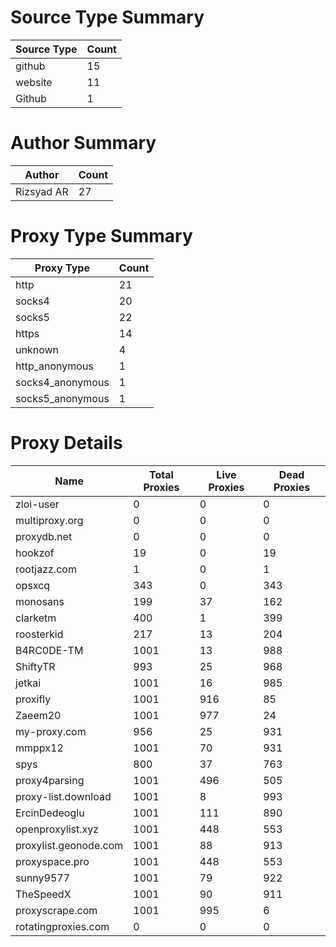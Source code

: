 # Source Type Summary

| Source Type | Count |
|-------------|-------|
| github | 15 |
| website | 11 |
| Github | 1 |


# Author Summary

| Author | Count |
|--------|-------|
| Rizsyad AR | 27 |


# Proxy Type Summary

| Proxy Type | Count |
|------------|-------|
| http | 21 |
| socks4 | 20 |
| socks5 | 22 |
| https | 14 |
| unknown | 4 |
| http_anonymous | 1 |
| socks4_anonymous | 1 |
| socks5_anonymous | 1 |


# Proxy Details

| Name | Total Proxies | Live Proxies | Dead Proxies |
|------|---------------|--------------|---------------|
| zloi-user | 0 | 0 | 0 |
| multiproxy.org | 0 | 0 | 0 |
| proxydb.net | 0 | 0 | 0 |
| hookzof | 19 | 0 | 19 |
| rootjazz.com | 1 | 0 | 1 |
| opsxcq | 343 | 0 | 343 |
| monosans | 199 | 37 | 162 |
| clarketm | 400 | 1 | 399 |
| roosterkid | 217 | 13 | 204 |
| B4RC0DE-TM | 1001 | 13 | 988 |
| ShiftyTR | 993 | 25 | 968 |
| jetkai | 1001 | 16 | 985 |
| proxifly | 1001 | 916 | 85 |
| Zaeem20 | 1001 | 977 | 24 |
| my-proxy.com | 956 | 25 | 931 |
| mmppx12 | 1001 | 70 | 931 |
| spys | 800 | 37 | 763 |
| proxy4parsing | 1001 | 496 | 505 |
| proxy-list.download | 1001 | 8 | 993 |
| ErcinDedeoglu | 1001 | 111 | 890 |
| openproxylist.xyz | 1001 | 448 | 553 |
| proxylist.geonode.com | 1001 | 88 | 913 |
| proxyspace.pro | 1001 | 448 | 553 |
| sunny9577 | 1001 | 79 | 922 |
| TheSpeedX | 1001 | 90 | 911 |
| proxyscrape.com | 1001 | 995 | 6 |
| rotatingproxies.com | 0 | 0 | 0 |
